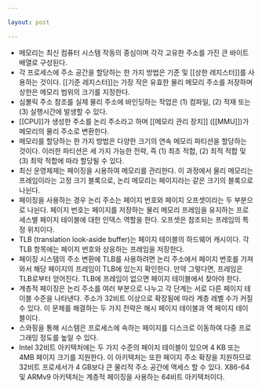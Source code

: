 ```yaml
---

layout: post

---
```


- 메모리는 최신 컴퓨터 시스템 작동의 중심이며 각각 고유한 주소를 가진 큰 바이트배열로 구성된다.
- 각 프로세스에 주소 공간을 할당하는 한 가지 방법은 기준 및 [[상한 레지스터]]를 사용하는 것이다. [[기준 레지스터]]는 가장 작은 유효한 물리 메모리 주소를 저장하며 상한은 메모리 범위의 크기를 지정한다.
- 심볼릭 주소 참조를 실제 물리 주소에 바인딩하는 작업은 (1) 컴파일, (2) 적재 또는 (3) 실행시간에 발생할 수 있다.
- [[CPU]]가 생성한 주소를 논리 주소라고 하며 [[메모리 관리 장치]] ([[MMU]])가 메모리의 물리 주소로 변환한다.
- 메모리를 할당하는 한 가지 방법은 다양한 크기의 연속 메모리 파티션을 할당하는 것이다. 이러한 파티션은 세 가지 가능한 전략, 즉 (1) 최초 적합, (2) 최적 적합 및 (3) 최악 적합에 따라 할당될 수 있다.
- 최신 운영체제는 페이징을 시용하여 메모리를 관리한다. 이 과정에서 물리 메모리는 프레임이라는 고정 크기 블록으로, 논리 메모리는 페이지라는 같은 크기의 블록으로 나뉜다.
- 페이징을 사용하는 경우 논리 주소는 페이지 번호와 페이지 오프셋이라는 두 부분으로 나뉜다. 페이지 번호는 페이지를 저장하는 물리 메모리 프레임을 유지하는 프로 세스별 페이지 테이블에 대한 인덱스 역할을 한다. 오프셋은 참조되는 프레임의 특정 위치이다.
- TLB (translation look-aside buffer)는 페이지 테이블의 하드웨어 캐시이다. 각 TLB 항목에는 페이지 번호와 상응하는 프레임을 저장한다.
- 페이징 시스템의 주소 변환에 TLB를 사용하려면 논리 주소에서 페이지 번호를 가져 와서 해당 페이지의 프레임이 TLB에 있는지 확인한다. 만약 그렇다면, 프레임은 TLB로부터 얻어진다. TLB에 프레임이 없으면 페이지 테이블에서 찾아야 한다.
- 계층적 페이징은 논리 주소를 여러 부분으로 나누고 각 단계는 서로 다른 페이지 테이블 수준을 나타낸다. 주소가 32비트 이상으로 확장됨에 따라 계층 레벨 수가 커질 수 있다. 이 문제를 해결하는 두 가지 전략은 해시 페이지 테이블과 역 페이지 테이블이다.
- 스와핑을 통해 시스템은 프로세스에 속하는 페이지를 디스크로 이동하여 다중 프로 그래밍 정도를 높일 수 있다.
- Intel 32비트 아키텍처에는 두 가지 수준의 페이지 테이블이 있으며 4 KB 또는 4MB 페이지 크기를 지원한다. 이 아키텍처는 또한 페이지 주소 확장을 지원하므로 32비트 프로세서가 4 GB보다 큰 물리적 주소 공간에 액세스 할 수 있다. X86-64 및 ARMv9 아키텍처는 계층적 페이징을 사용하는 64비트 아키텍처이다.